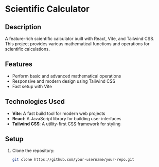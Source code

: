 # Scientific Calculator

## Description

A feature-rich scientific calculator built with React, Vite, and Tailwind CSS. This project provides various mathematical functions and operations for scientific calculations.

## Features

- Perform basic and advanced mathematical operations
- Responsive and modern design using Tailwind CSS
- Fast setup with Vite

## Technologies Used

- **Vite**: A fast build tool for modern web projects
- **React**: A JavaScript library for building user interfaces
- **Tailwind CSS**: A utility-first CSS framework for styling

## Setup

1. Clone the repository:
   ```bash
   git clone https://github.com/your-username/your-repo.git
